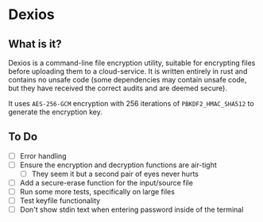# Dexios

## What is it?

Dexios is a command-line file encryption utility, suitable for encrypting files before uploading them to a cloud-service. It is written entirely in rust and contains no unsafe code (some dependencies may contain unsafe code, but they have received the correct audits and are deemed secure).

It uses `AES-256-GCM` encryption with 256 iterations of `PBKDF2_HMAC_SHA512` to generate the encryption key.

## To Do

- [ ] Error handling
- [ ] Ensure the encryption and decryption functions are air-tight
  - [ ] They seem it but a second pair of eyes never hurts
- [ ] Add a secure-erase function for the input/source file
- [ ] Run some more tests, specifically on large files
- [ ] Test keyfile functionality
- [ ] Don't show stdin text when entering password inside of the terminal